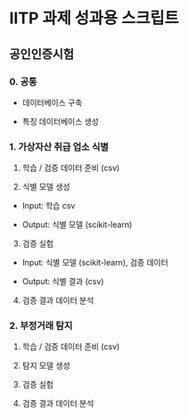 # IITP 과제 성과용 스크립트

## 공인인증시험

### 0. 공통

- 데이터베이스 구축

- 특징 데이터베이스 생성

### 1. 가상자산 취급 업소 식별

1. 학습 / 검증 데이터 준비 (csv)

2. 식별 모델 생성

- Input: 학습 csv

- Output: 식별 모델 (scikit-learn)

3. 검증 실험

- Input: 식별 모델 (scikit-learn), 검증 데이터

- Output: 식별 결과 (csv)

4. 검증 결과 데이터 분석

### 2. 부정거래 탐지

1. 학습 / 검증 데이터 준비 (csv)

2. 탐지 모델 생성

3. 검증 실험

4. 검증 결과 데이터 분석

